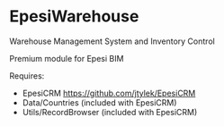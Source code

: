 # EpesiWarehouse

Warehouse Management System and Inventory Control

Premium module for Epesi BIM

Requires:

* EpesiCRM https://github.com/jtylek/EpesiCRM
* Data/Countries (included with EpesiCRM)
* Utils/RecordBrowser (included with EpesiCRM)
